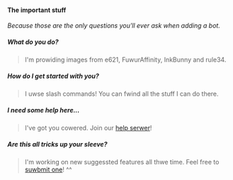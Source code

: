 [comment]: <> (I'm providing NSFW Furry images from different websites.)
[comment]: <> (To not interfere with other bots you can change the prefix by nicknaming it "CUSTOMNAME | CUSTOMPREFIX")

#### The important stuff

_Because those are the only questions you'll ever ask when adding a bot._

##### What do you do?

> I'm prowiding images from e621, FuwurAffinity, InkBunny and rule34.

##### How do I get started with you?

> I uwse slash commands! You can fwind all the stuff I can do there.

##### I need some help here...

> I've got you cowered. Join our [help serwer](https://discord.gg/fMYD6XR)!

##### Are this all tricks up your sleeve?

> I'm working on new suggessted features all thwe time.
Feel free to [suwbmit one](https://forms.gle/eh4fS8Qd8XmGqEi38)! ^^
